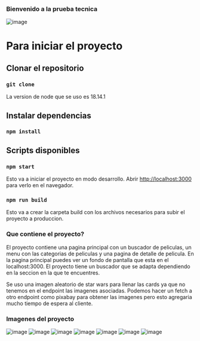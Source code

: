 ### Bienvenido a la prueba tecnica

![image](https://i.imgur.com/IG8Hhlp.jpg)

# Para iniciar el proyecto
## Clonar el repositorio

### `git clone`

La version de node que se uso es 18.14.1

## Instalar dependencias

### `npm install`

## Scripts disponibles

### `npm start`

Esto va a iniciar el proyecto en modo desarrollo.
Abrir [http://localhost:3000](http://localhost:3000) para verlo en el navegador.

### `npm run build`

Esto va a crear la carpeta build con los archivos necesarios para subir el proyecto a produccion.

### Que contiene el proyecto?

El proyecto contiene una pagina principal con un buscador de peliculas, un menu con las categorias de peliculas y una pagina de detalle de pelicula.
En la pagina principal puedes ver un fondo de pantalla que esta en el localhost:3000. El proyecto tiene un buscador que se adapta dependiendo en la
seccion en la que te encuentres.

Se uso una imagen aleatorio de star wars para llenar las cards ya que no tenemos en el endpoint las imagenes asociadas. Podemos hacer un fetch a otro endpoint
como pixabay para obtener las imagenes pero esto agregaria mucho tiempo de espera al cliente.

### Imagenes del proyecto

![image](https://i.imgur.com/bHhneGA.png)
![image](https://i.imgur.com/pdpYKzJ.png)
![image](https://i.imgur.com/GZRR4Z0.png)
![image](https://i.imgur.com/QdJyLYM.png)
![image](https://i.imgur.com/fOnCuQP.png)
![image](https://i.imgur.com/7e0mu5q.png)
![image](https://i.imgur.com/JtunnER.png)